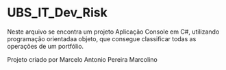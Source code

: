 # UBS_IT_Dev_Risk

Neste arquivo se encontra um projeto Aplicação Console em C#, utilizando programação orientadaa objeto, que consegue classificar todas as operações de um portfólio.

Projeto criado por Marcelo Antonio Pereira Marcolino
